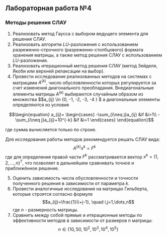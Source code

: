 ## Лабораторная работа №4
### Методы решения СЛАУ
1. Реализовать метод Гаусса с выбором ведущего элемента для решения СЛАУ.
2. Реализовать алгоритм $LU$-разложения с использованием разреженно-строчного (разреженно-столбцового) формата хранения матрицы, а также метод решения СЛАУ с использованием $LU$-разложения.
3. Реализовать итерационный метод решения СЛАУ (метод Зейделя, Якоби или верхней релаксации на выбор).
4. Провести исследование реализованных методов на системах с матрицами $A^{(k)}$, число обусловленности которых регулируется за счет изменения диагонального преобладания. Внедиагональные элементы матрицы $A^{(k)}$ выбираются случайным образом из множества $$a_{ij} \in {0, -1, -2, -3, -4 } $ а диагональные элементы определяются из условия

$$\begin{equation}
a_{ij}=
\begin{cases}
-\sum_{i\neq j}a_{ij} &if &i>1\\
-\sum_{i\neq j}a_{ij}+10^{-k} &if &i=1
\end{cases} \end{equation}$$ 

  где сумма вычисляется только по строке.
  
  Для исследования работы методов рекомендуется решать СЛАУ вида:
  $$A^{(k)}x^k=F^k$$
  где для определения правой части $F^k$ рассматривается вектор $x^k=(1,2,\dots,n)^T$, что позволяет в дальнейшем сравнивать               точное и приближённое решение. 

5. Оценить зависимость числа обусловленности и точности полученного решения в зависимости от параметра $k$.
6. Провести аналогичные исследования на матрицах Гильберта, которые строятся согласно формуле $$a_{ij}=\frac{1}{i+j-1}, \quad i,j=1,\dots,n$$ где $n$ - размерность матрицы.
7. Сравнить между собой прямые и итерационные методы по эффективности методов в зависимости от размеров $n$ матрицы:
$$n \in \{ 10, 50, 10^2, 10^3, 10^4, 10^5 \} $$
